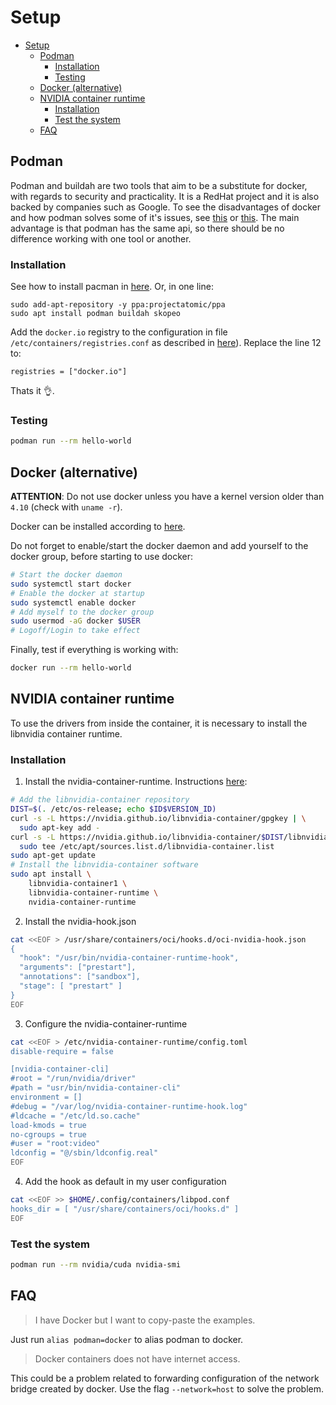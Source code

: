 # Setup

- [Setup](#setup)
  - [Podman](#podman)
    - [Installation](#installation)
    - [Testing](#testing)
  - [Docker (alternative)](#docker-alternative)
  - [NVIDIA container runtime](#nvidia-container-runtime)
    - [Installation](#installation-1)
    - [Test the system](#test-the-system)
  - [FAQ](#faq)

## Podman

Podman and buildah are two tools that aim to be a substitute for docker, with regards to security and practicality. It is a RedHat project and it is also backed by companies such as Google. To see the disadvantages of docker and how podman solves some of it's issues, see [this](https://developers.redhat.com/blog/2019/02/21/podman-and-buildah-for-docker-users/) or [this](https://podman.io/talks/2018/10/01/talk-replace-docker-with-podman.html). The main advantage is that podman has the same api, so there should be no difference working with one tool or another.

### Installation

See how to install pacman in [here](https://github.com/containers/libpod/blob/master/install.md). Or, in one line:

```
sudo add-apt-repository -y ppa:projectatomic/ppa
sudo apt install podman buildah skopeo
```

Add the `docker.io` registry to the configuration in file `/etc/containers/registries.conf` as described in [here](https://github.com/containers/libpod/blob/master/install.md#configuration-files)). Replace the line 12 to:

```
registries = ["docker.io"]
```

Thats it :ok_hand:.

### Testing

```bash
podman run --rm hello-world
```

## Docker (alternative)

**ATTENTION**: Do not use docker unless you have a kernel version older than `4.10` (check with `uname -r`).

Docker can be installed according to [here](https://docs.docker.com/install/linux/docker-ce/ubuntu/).

Do not forget to enable/start the docker daemon and add yourself to the docker group, before starting to use docker:

```bash
# Start the docker daemon
sudo systemctl start docker
# Enable the docker at startup
sudo systemctl enable docker
# Add myself to the docker group
sudo usermod -aG docker $USER
# Logoff/Login to take effect
```

Finally, test if everything is working with:

```bash
docker run --rm hello-world
```

## NVIDIA container runtime

To use the drivers from inside the container, it is necessary to install the libnvidia container runtime.

### Installation

1. Install the nvidia-container-runtime. Instructions [here](https://nvidia.github.io/nvidia-container-runtime/):

```bash
# Add the libnvidia-container repository
DIST=$(. /etc/os-release; echo $ID$VERSION_ID)
curl -s -L https://nvidia.github.io/libnvidia-container/gpgkey | \
  sudo apt-key add -
curl -s -L https://nvidia.github.io/libnvidia-container/$DIST/libnvidia-container.list | \
  sudo tee /etc/apt/sources.list.d/libnvidia-container.list
sudo apt-get update
# Install the libnvidia-container software
sudo apt install \
    libnvidia-container1 \
    libnvidia-container-runtime \
    nvidia-container-runtime
```

2. Install the nvidia-hook.json

```bash
cat <<EOF > /usr/share/containers/oci/hooks.d/oci-nvidia-hook.json
{
  "hook": "/usr/bin/nvidia-container-runtime-hook",
  "arguments": ["prestart"],
  "annotations": ["sandbox"],
  "stage": [ "prestart" ]
}
EOF
```

3. Configure the nvidia-container-runtime

```bash
cat <<EOF > /etc/nvidia-container-runtime/config.toml
disable-require = false

[nvidia-container-cli]
#root = "/run/nvidia/driver"
#path = "usr/bin/nvidia-container-cli"
environment = []
#debug = "/var/log/nvidia-container-runtime-hook.log"
#ldcache = "/etc/ld.so.cache"
load-kmods = true
no-cgroups = true
#user = "root:video"
ldconfig = "@/sbin/ldconfig.real"
EOF
```

4. Add the hook as default in my user configuration

```bash
cat <<EOF >> $HOME/.config/containers/libpod.conf
hooks_dir = [ "/usr/share/containers/oci/hooks.d" ]
EOF
```

### Test the system

```bash
podman run --rm nvidia/cuda nvidia-smi
```

## FAQ

> I have Docker but I want to copy-paste the examples.

Just run `alias podman=docker` to alias podman to docker.

> Docker containers does not have internet access.

This could be a problem related to forwarding configuration of the network bridge created by docker. Use the flag `--network=host` to solve the problem.
